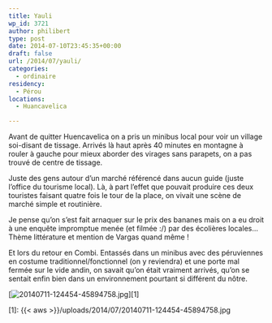 ```yaml
---
title: Yauli
wp_id: 3721
author: philibert
type: post
date: 2014-07-10T23:45:35+00:00
draft: false
url: /2014/07/yauli/
categories:
  - ordinaire
residency:
  - Pérou
locations:
  - Huancavelica

---
```

Avant de quitter Huencavelica on a pris un minibus local pour voir un village soi-disant de tissage. Arrivés là haut après 40 minutes en montagne à rouler à gauche pour mieux aborder des virages sans parapets, on a pas trouvé de centre de tissage.

Juste des gens autour d&rsquo;un marché référencé dans aucun guide (juste l&rsquo;office du tourisme local). Là, à part l&rsquo;effet que pouvait produire ces deux touristes faisant quatre fois le tour de la place, on vivait une scène de marché simple et routinière.

Je pense qu&rsquo;on s&rsquo;est fait arnaquer sur le prix des bananes mais on a eu droit à une enquête impromptue menée (et filmée :/) par des écolières locales&#8230; Thème littérature et mention de Vargas quand même !

Et lors du retour en Combi. Entassés dans un minibus avec des péruviennes en costume traditionnel/fonctionnel (on y reviendra) et une porte mal fermée sur le vide andin, on savait qu&rsquo;on était vraiment arrivés, qu&rsquo;on se sentait enfin bien dans un environnement pourtant si différent du nôtre.

[<img src="{{< aws >}}/uploads/2014/07/20140711-124454-45894758.jpg" alt="20140711-124454-45894758.jpg" class="alignnone size-full" />][1]

 [1]: {{< aws >}}/uploads/2014/07/20140711-124454-45894758.jpg